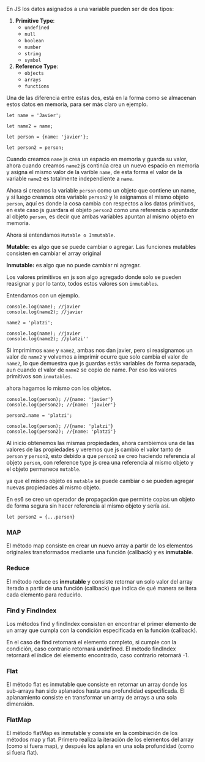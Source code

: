 En JS los datos asignados a una variable pueden ser de dos tipos:

1. **Primitive Type**: 
   - `undefined`
   - `null`
   - `boolean`
   - `number`
   - `string`
   - `symbol`
2. **Reference Type**: 
   - `objects`
   - `arrays`
   - `functions`

Una de las diferencia entre estas dos, está en la forma como se almacenan estos datos en memoria, para ser más claro un ejemplo.


```
let name = 'Javier';

let name2 = name;

let person = {name: 'javier'};

let person2 = person;
```

Cuando creamos ```name``` js crea un espacio en memoria y guarda su valor, ahora cuando creamos ```name2``` js continúa crea un nuevo espacio en memoria y asigna el mismo valor de la varible ```name```, de esta forma el valor de la variable ```name2``` es totalmente independiente a ```name```.

Ahora si creamos la variable ```person``` como un objeto que contiene un name, y si luego creamos otra variable ```person2``` y le asignamos el mismo objeto ```person```, aquí es donde la cosa cambia con respectos a los datos primitivos, en este caso js guardara el objeto ```person2``` como una referencia o apuntador al objeto ```person```, es decir que ambas variables apuntan al mismo objeto en memoria.

Ahora si entendamos ```Mutable o Inmutable```.

**Mutable:** es algo que se puede cambiar o agregar. Las funciones mutables consisten en cambiar el array original

**Inmutable:** es algo que no puede cambiar ni agregar.

Los valores primitivos en js son algo agregado donde solo se pueden reasignar y por lo tanto, todos estos valores son ```inmutables```. 

Entendamos con un ejemplo.
```
console.log(name); //javier
console.log(name2); //javier

name2 = 'platzi';

console.log(name); //javier
console.log(name2); //platzi''
````

Si imprimimos ```name``` y ```name2```, ambas nos dan javier, pero si reasignamos un valor de ```name2``` y volvemos a imprimir ocurre que solo cambia el valor de ```name2```, lo que demuestra que js guardas estás variables de forma separada, aun cuando el valor de ```name2``` se copio de name. Por eso los valores primitivos son ```inmutables```.

ahora hagamos lo mismo con los objetos.
```
console.log(person); //{name: 'javier'}
console.log(person2); //{name: 'javier'}

person2.name = 'platzi';

console.log(person); //{name: 'platzi'}
console.log(person2); //{name: 'platzi'}
```

Al inicio obtenemos las mismas propiedades, ahora cambiemos una de las valores de las propiedades y veremos que js cambio el valor tanto de ```person``` y ```person2```, esto debido a que ```person2``` se creo haciendo referencia al objeto ```person```, con reference type js crea una referencia al mismo objeto y el objeto permanece ```mutable```.

ya que el mismo objeto es ```mutable``` se puede cambiar o se pueden agregar nuevas propiedades al mismo objeto.

En es6 se creo un operador de propagación que permirte copias un objeto de forma segura sin hacer referencia al mismo objeto y sería así.

```
let person2 = {...person}
```

### MAP

El método map consiste en crear un nuevo array a partir de los elementos originales transformados mediante una función (callback) y es **inmutable**.

### Reduce

El método reduce es **inmutable** y consiste retornar un solo valor del array iterado a partir de una función (callback) que indica de qué manera se itera cada elemento para reducirlo.


### Find y FindIndex
Los métodos find y findIndex consisten en encontrar el primer elemento de un array que cumpla con la condición especificada en la función (callback).

En el caso de find retornará el elemento completo, si cumple con la condición, caso contrario retornará undefined. El método findIndex retornará el índice del elemento encontrado, caso contrario retornará -1.

### Flat

El método flat es inmutable que consiste en retornar un array donde los sub-arrays han sido aplanados hasta una profundidad especificada. El aplanamiento consiste en transformar un array de arrays a una sola dimensión.


### FlatMap

El método flatMap es inmutable y consiste en la combinación de los métodos map y flat. Primero realiza la iteración de los elementos del array (como si fuera map), y después los aplana en una sola profundidad (como si fuera flat).